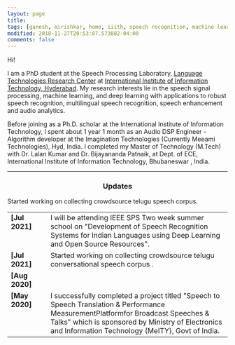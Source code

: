 ```yaml
---
layout: page
title: 
tags: [ganesh, mirishkar, home, iiith, speech recognition, machine learning, deep learning, graduate, carnegie mellon]
modified: 2018-11-27T20:53:07.573882-04:00
comments: false
---
```


Hi!

I am a PhD student at the Speech Processing Laboratory, [Language Technologies Research Center](https://ltrc.iiit.ac.in/) at [International Institute of Information Technology, Hyderabad](https://www.iiit.ac.in/). My research interests lie in the speech signal processing, machine learning, and deep learning with applications to robust speech recognition, multilingual speech recognition, speech enhancement and audio analytics. 

Before joining as a Ph.D. scholar at the International Institute of Information Technology, I spent about 1 year 1 month as an Audio DSP Engineer - Algorithm developer at the Imagination Technologies (Currently Meeami Technologies), Hyd, India. I completed my Master of Technology (M.Tech) with Dr. Lalan Kumar and Dr. Bijayananda Patnaik, at Dept. of ECE, International Institute of Information Technology, Bhubaneswar , India.


----

<h3 align="center">Updates</h3>
<table class='news-table'>
    <col width="18%">
    <col width="82%">
    <tr>
        <td valign="top"><strong>[Jul 2021]</strong></td>
        <td>I will be attending IEEE SPS Two week summer school on "Development of Speech Recognition Systems for Indian Languages using Deep Learning and Open Source Resources".</td>
    </tr>
    <tr>
        <td valign="top"><strong>[Jul 2021]</strong></td>
        <td>Started working on collecting crowdsource telugu conversational speech corpus .</td>
    </tr>
    <tr>
        <td valign="top"><strong>[Aug 2020]</strong></td>
        Started working on collecting crowdsource telugu speech corpus. </td>
    </tr>
    <tr>
        <td valign="top"><strong>[May 2020]</strong></td>
        <td>I successfully completed a project titled "Speech to Speech Translation & Performance MeasurementPlatformfor Broadcast Speeches & Talks" which is sponsored by Ministry of Electronics and Information Technology (MeITY), Govt of India. </td>
    </tr>
</table>
